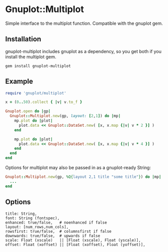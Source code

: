 # Gnuplot::Multiplot

Simple interface to the multiplot function.  Compatible with the gnuplot gem.

## Installation

gnuplot-multiplot includes gnuplot as a dependency, so you get both if you
install the multiplot gem.

    gem install gnuplot-multiplot

## Example

```ruby
require 'gnuplot/multiplot'

x = (0..50).collect { |v| v.to_f }

Gnuplot.open do |gp|
  Gnuplot::Multiplot.new(gp, layout: [2,1]) do |mp|
    mp.plot do |plot|
      plot.data << Gnuplot::DataSet.new( [x, x.map {|v| v * 2 }] )
    end

    mp.plot do |plot|
      plot.data << Gnuplot::DataSet.new( [x, x.map {|v| v * 4 }] )
    end
  end
end
```

Options for multiplot may also be passed in as a gnuplot-ready String:

```ruby
Gnuplot::Multiplot.new(gp, %Q{layout 2,1 title "some title"}) do |mp|
  ...
end
```

## Options

    title: String,
    font: String (fontspec),
    enhanced: true/false,   # noenhanced if false
    layout: [num_rows,num_cols],
    rowsfirst: true/false,  # columnsfirst if false
    downwards: true/false,  # upwards if false
    scale: Float (xscale)   || [Float (xscale), Float (yscale)],
    offset: Float (xoffset) || [Float (xoffset), Float (yoffset)],
